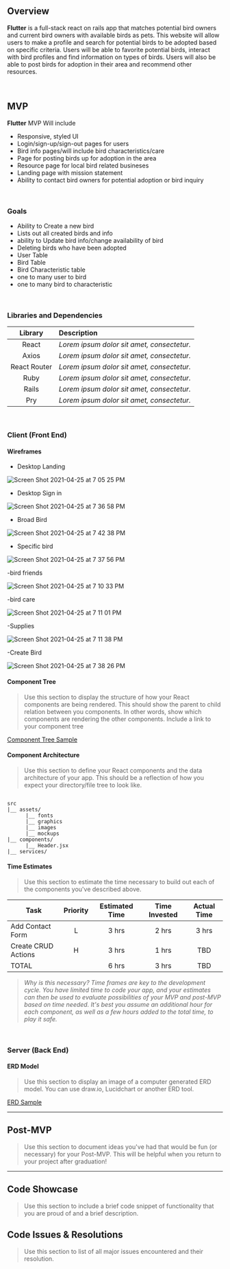 


## Overview

**Flutter** is a full-stack react on rails app that matches potential bird owners and current bird owners with available birds as pets. This website will allow users to make a profile and search for potential birds to be adopted based on specific criteria. Users will be able to favorite potential birds, interact with bird profiles and find information on types of birds. Users will also be able to post birds for adoption in their area and recommend other resources.


<br>

## MVP

**Flutter** MVP Will include 
 - Responsive, styled UI 
 - Login/sign-up/sign-out pages for users
 - Bird info pages/will include bird characteristics/care
 - Page for posting birds up for adoption in the area
 - Resource page for local bird related busineses
 - Landing page with mission statement
 - Ability to contact bird owners for potential adoption or bird inquiry

<br>

### Goals

- Ability to Create a new bird
- Lists out all created birds and info
- ability to Update bird info/change availability of bird
- Deleting birds who have been adopted
- User Table
- Bird Table
- Bird Characteristic table 
- one to many user to bird
- one to many bird to characteristic
<br>

### Libraries and Dependencies


|     Library      | Description                                |
| :--------------: | :----------------------------------------- |
|      React       | _Lorem ipsum dolor sit amet, consectetur._ |
|      Axios       | _Lorem ipsum dolor sit amet, consectetur._ |
|   React Router   | _Lorem ipsum dolor sit amet, consectetur._ |
|      Ruby        | _Lorem ipsum dolor sit amet, consectetur._ |
|      Rails       | _Lorem ipsum dolor sit amet, consectetur._ |
|      Pry         | _Lorem ipsum dolor sit amet, consectetur._ |

<br>

### Client (Front End)

#### Wireframes

- Desktop Landing

![Screen Shot 2021-04-25 at 7 05 25 PM](https://user-images.githubusercontent.com/78058810/116016211-33d57900-a5f9-11eb-8e85-9b1bb5d42430.png)

- Desktop Sign in

![Screen Shot 2021-04-25 at 7 36 58 PM](https://user-images.githubusercontent.com/78058810/116017719-9b8dc300-a5fd-11eb-92ec-fc7385bdd85e.png)

- Broad Bird

![Screen Shot 2021-04-25 at 7 42 38 PM](https://user-images.githubusercontent.com/78058810/116018040-6635a500-a5fe-11eb-9018-5475fd282942.png)




- Specific bird

![Screen Shot 2021-04-25 at 7 37 56 PM](https://user-images.githubusercontent.com/78058810/116017763-bf510900-a5fd-11eb-9b6d-8853a1958cf3.png)


-bird friends

![Screen Shot 2021-04-25 at 7 10 33 PM](https://user-images.githubusercontent.com/78058810/116016464-ead1f480-a5f9-11eb-970d-dca6f534921c.png)

-bird care

![Screen Shot 2021-04-25 at 7 11 01 PM](https://user-images.githubusercontent.com/78058810/116016487-fae9d400-a5f9-11eb-856f-c3371bb603e7.png)

-Supplies

![Screen Shot 2021-04-25 at 7 11 38 PM](https://user-images.githubusercontent.com/78058810/116016513-10f79480-a5fa-11eb-9fdd-d7c39e20eaab.png)

-Create Bird

![Screen Shot 2021-04-25 at 7 38 26 PM](https://user-images.githubusercontent.com/78058810/116017792-d0017f00-a5fd-11eb-8edd-27b491dc13d5.png)




#### Component Tree

> Use this section to display the structure of how your React components are being rendered. This should show the parent to child relation between you components. In other words, show which components are rendering the other components. Include a link to your component tree

[Component Tree Sample](https://gist.git.generalassemb.ly/davidtwhitlatch/414107e2560ae0bb65e233570f2fe056#file-component-tree-png)

#### Component Architecture

> Use this section to define your React components and the data architecture of your app. This should be a reflection of how you expect your directory/file tree to look like. 

``` structure

src
|__ assets/
      |__ fonts
      |__ graphics
      |__ images
      |__ mockups
|__ components/
      |__ Header.jsx
|__ services/

```

#### Time Estimates

> Use this section to estimate the time necessary to build out each of the components you've described above.

| Task                | Priority | Estimated Time | Time Invested | Actual Time |
| ------------------- | :------: | :------------: | :-----------: | :---------: |
| Add Contact Form    |    L     |     3 hrs      |     2 hrs     |    3 hrs    |
| Create CRUD Actions |    H     |     3 hrs      |     1 hrs     |     TBD     |
| TOTAL               |          |     6 hrs      |     3 hrs     |     TBD     |

> _Why is this necessary? Time frames are key to the development cycle. You have limited time to code your app, and your estimates can then be used to evaluate possibilities of your MVP and post-MVP based on time needed. It's best you assume an additional hour for each component, as well as a few hours added to the total time, to play it safe._

<br>

### Server (Back End)

#### ERD Model

> Use this section to display an image of a computer generated ERD model. You can use draw.io, Lucidchart or another ERD tool.

[ERD Sample](https://drive.google.com/file/d/1kLyQTZqfcA4jjKWQexfEkG2UspyclK8Q/view)
<br>

***

## Post-MVP

> Use this section to document ideas you've had that would be fun (or necessary) for your Post-MVP. This will be helpful when you return to your project after graduation!

***

## Code Showcase

> Use this section to include a brief code snippet of functionality that you are proud of and a brief description.

## Code Issues & Resolutions

> Use this section to list of all major issues encountered and their resolution.
